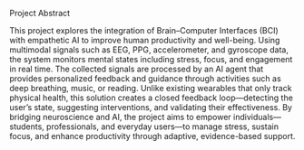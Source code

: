 Project Abstract

This project explores the integration of Brain–Computer Interfaces (BCI) with empathetic AI to improve human productivity and well-being. 
Using multimodal signals such as EEG, PPG, accelerometer, and gyroscope data, the system monitors mental states including stress, focus, and engagement in real time. 
The collected signals are processed by an AI agent that provides personalized feedback and guidance through activities such as deep breathing, music, or reading. 
Unlike existing wearables that only track physical health, this solution creates a closed feedback loop—detecting the user’s state, suggesting interventions, and validating their effectiveness. 
By bridging neuroscience and AI, the project aims to empower individuals—students, professionals, and everyday users—to manage stress, sustain focus, and enhance productivity through adaptive, evidence-based support.
